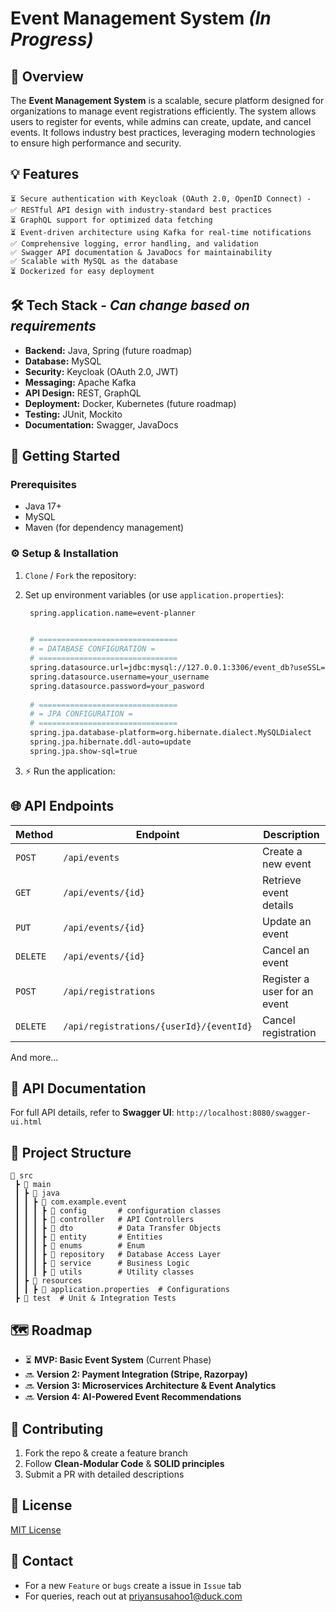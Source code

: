 # Event Management System *(In Progress)*

## 📌 Overview
The **Event Management System** is a scalable, secure platform designed for organizations to manage event registrations efficiently. The system allows users to register for events, while admins can create, update, and cancel events. It follows industry best practices, leveraging modern technologies to ensure high performance and security.

## 💡 Features
    ⏳ Secure authentication with Keycloak (OAuth 2.0, OpenID Connect) - 
    ✅ RESTful API design with industry-standard best practices
    ⏳ GraphQL support for optimized data fetching
    ⏳ Event-driven architecture using Kafka for real-time notifications
    ✅ Comprehensive logging, error handling, and validation
    ✅ Swagger API documentation & JavaDocs for maintainability
    ✅ Scalable with MySQL as the database
    ⏳ Dockerized for easy deployment

## 🛠️ Tech Stack - *Can change based on requirements*
- **Backend:** Java, Spring (future roadmap)
- **Database:** MySQL
- **Security:** Keycloak (OAuth 2.0, JWT)
- **Messaging:** Apache Kafka
- **API Design:** REST, GraphQL
- **Deployment:** Docker, Kubernetes (future roadmap)
- **Testing:** JUnit, Mockito
- **Documentation:** Swagger, JavaDocs

## 🚀 Getting Started

### Prerequisites
- Java 17+
- MySQL
- Maven (for dependency management)

### ⚙️ Setup & Installation
1. `Clone` / `Fork` the repository:

2. Set up environment variables (or use `application.properties`):
   ```sh
    spring.application.name=event-planner


    # ===============================
    # = DATABASE CONFIGURATION =
    # ===============================
    spring.datasource.url=jdbc:mysql://127.0.0.1:3306/event_db?useSSL=false&serverTimezone=UTC
    spring.datasource.username=your_username
    spring.datasource.password=your_pasword
    
    # ===============================
    # = JPA CONFIGURATION =
    # ===============================
    spring.jpa.database-platform=org.hibernate.dialect.MySQLDialect
    spring.jpa.hibernate.ddl-auto=update
    spring.jpa.show-sql=true
   ```

4. ⚡ Run the application:

## 🌐 API Endpoints
| Method | Endpoint | Description |
|--------|---------|-------------|
| `POST` | `/api/events` | Create a new event |
| `GET`  | `/api/events/{id}` | Retrieve event details |
| `PUT`  | `/api/events/{id}` | Update an event |
| `DELETE` | `/api/events/{id}` | Cancel an event |
| `POST` | `/api/registrations` | Register a user for an event |
| `DELETE` | `/api/registrations/{userId}/{eventId}` | Cancel registration |

And more...

## 📖 API Documentation
For full API details, refer to **Swagger UI**: `http://localhost:8080/swagger-ui.html`

## 📂 Project Structure
```
📂 src
 ┣ 📂 main
 ┃ ┣ 📂 java
 ┃ ┃ ┣ 📂 com.example.event
 ┃ ┃ ┃ ┣ 📂 config       # configuration classes
 ┃ ┃ ┃ ┣ 📂 controller   # API Controllers
 ┃ ┃ ┃ ┣ 📂 dto          # Data Transfer Objects
 ┃ ┃ ┃ ┣ 📂 entity       # Entities
 ┃ ┃ ┃ ┣ 📂 enums        # Enum
 ┃ ┃ ┃ ┣ 📂 repository   # Database Access Layer
 ┃ ┃ ┃ ┣ 📂 service      # Business Logic
 ┃ ┃ ┃ ┣ 📂 utils        # Utility classes
 ┃ ┣ 📂 resources
 ┃ ┃ ┣ 📜 application.properties  # Configurations
 ┣ 📂 test  # Unit & Integration Tests
```

## 🗺️ Roadmap
- ⏳ **MVP: Basic Event System** (Current Phase)
- 🔜 **Version 2: Payment Integration (Stripe, Razorpay)**
- 🔜 **Version 3: Microservices Architecture & Event Analytics**
- 🔜 **Version 4: AI-Powered Event Recommendations**

## 🤝 Contributing
1. Fork the repo & create a feature branch
2. Follow **Clean-Modular Code** & **SOLID principles**
3. Submit a PR with detailed descriptions

## 📜 License
[MIT License](LICENSE)

## 📧 Contact
- For a new `Feature` or `bugs` create a issue in `Issue` tab
- For queries, reach out at [priyansusahoo1@duck.com](mailto:priyansusahoo1@duck.com)


